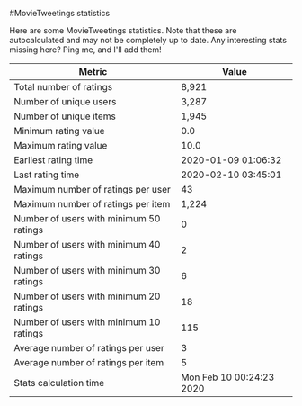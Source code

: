 #MovieTweetings statistics

Here are some MovieTweetings statistics. Note that these are autocalculated and may not be completely up to date. Any interesting stats missing here? Ping me, and I'll add them!

Metric | Value
--- | ---
Total number of ratings                 | 8,921
Number of unique users                  | 3,287
Number of unique items                  | 1,945
Minimum rating value                    | 0.0
Maximum rating value                    | 10.0
Earliest rating time                    | 2020-01-09 01:06:32
Last rating time                        | 2020-02-10 03:45:01
Maximum number of ratings per user      | 43
Maximum number of ratings per item      | 1,224
Number of users with minimum 50 ratings | 0
Number of users with minimum 40 ratings | 2
Number of users with minimum 30 ratings | 6
Number of users with minimum 20 ratings | 18
Number of users with minimum 10 ratings | 115
Average number of ratings per user      | 3
Average number of ratings per item      | 5
Stats calculation time                  | Mon Feb 10 00:24:23 2020

